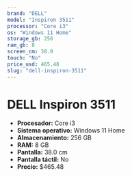 ```yaml
---
brand: "DELL"
model: "Inspiron 3511"
processor: "Core i3"
os: "Windows 11 Home"
storage_gb: 256
ram_gb: 8
screen_cm: 38.0
touch: "No"
price_usd: 465.48
slug: "dell-inspiron-3511"
---
```


# DELL Inspiron 3511

- **Procesador:** Core i3
- **Sistema operativo:** Windows 11 Home
- **Almacenamiento:** 256 GB
- **RAM:** 8 GB
- **Pantalla:** 38.0 cm
- **Pantalla táctil:** No
- **Precio:** $465.48
